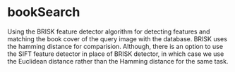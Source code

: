 # bookSearch

Using the BRISK feature detector algorithm for detecting features and matching the book cover of the query image with the database.
BRISK uses the hamming distance for comparision. Although, there is an option to use the SIFT feature detector in place of BRISK detector, in which case we use the Euclidean distance rather than the Hamming distance for the same task.

